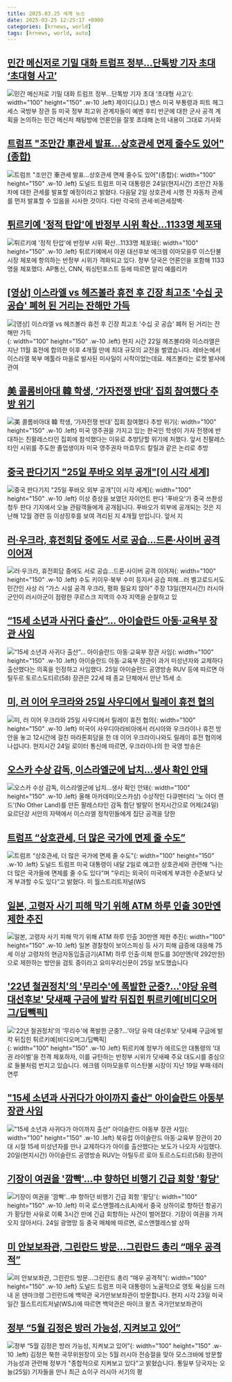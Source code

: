 ```yaml
---
title: 2025.03.25 세계 뉴스
date: 2025-03-25 12:25:17 +0900
categories: [krnews, world]
tags: [krnews, world, auto]
---
```

## [민간 메신저로 기밀 대화 트럼프 정부…단톡방 기자 초대 ‘초대형 사고’](https://n.news.naver.com/mnews/article/028/0002737374)

![민간 메신저로 기밀 대화 트럼프 정부…단톡방 기자 초대 ‘초대형 사고’](https://mimgnews.pstatic.net/image/origin/028/2025/03/25/2737374.jpg?type=nf220_150){: width="100" height="150" .w-10 .left}
제이디(J.D.) 밴스 미국 부통령과 피트 헤그세스 국방부 장관 등 미국 정부 최고위 관계자들이 예멘 후티 반군에 대한 군사 공격 계획을 논의하는 민간 메신저 채팅방에 언론인을 잘못 초대해 논의 내용이 그대로 기사화

## [트럼프 "조만간 車관세 발표…상호관세 면제 줄수도 있어"(종합)](https://n.news.naver.com/mnews/article/018/0005969906)

![트럼프 "조만간 車관세 발표…상호관세 면제 줄수도 있어"(종합)](https://mimgnews.pstatic.net/image/origin/018/2025/03/25/5969906.jpg?type=nf220_150){: width="100" height="150" .w-10 .left}
도널드 트럼프 미국 대통령은 24일(현지시간) 조만간 자동차에 대한 관세를 발표할 예정이라고 밝혔다. 다음달 2일 상호관세 시행 전 자동차 관세를 먼저 발표할 수 있음을 시사한 것이다. 다만 각국의 관세·비관세장벽·

## [튀르키예 '정적 탄압'에 반정부 시위 확산…1133명 체포돼](https://n.news.naver.com/mnews/article/003/0013139911)

![튀르키예 '정적 탄압'에 반정부 시위 확산…1133명 체포돼](https://mimgnews.pstatic.net/image/origin/003/2025/03/25/13139911.jpg?type=nf220_150){: width="100" height="150" .w-10 .left}
튀르키예에서 야권 대선후보 에크렘 이마모을루 이스탄불 시장 체포에 항의하는 반정부 시위가 격화되고 있다. 정부 당국은 언론인을 포함해 1133명을 체포했다. AP통신, CNN, 워싱턴포스트 등에 따르면 알리 예를리카

## [[영상] 이스라엘 vs 헤즈볼라 휴전 후 긴장 최고조 '수십 곳 공습' 폐허 된 거리는 잔해만 가득](https://n.news.naver.com/mnews/article/055/0001242804)

![[영상] 이스라엘 vs 헤즈볼라 휴전 후 긴장 최고조 '수십 곳 공습' 폐허 된 거리는 잔해만 가득](https://mimgnews.pstatic.net/image/origin/055/2025/03/24/1242804.jpg?type=nf220_150){: width="100" height="150" .w-10 .left}
현지 시간 22일 헤즈볼라와 이스라엘은 지난 11월 휴전에 합의한 이후 4개월 만에 최대 규모의 교전을 벌였습니다. 레바논에서 이스라엘 북부 메툴라 마을로 발사된 미사일이 시작이었는데요. 헤즈볼라는 로켓 발사에 관여

## [美 콜롬비아대 韓 학생, ‘가자전쟁 반대’ 집회 참여했다 추방 위기](https://n.news.naver.com/mnews/article/082/0001317698)

![美 콜롬비아대 韓 학생, ‘가자전쟁 반대’ 집회 참여했다 추방 위기](https://mimgnews.pstatic.net/image/origin/082/2025/03/25/1317698.jpg?type=nf220_150){: width="100" height="150" .w-10 .left}
미국 영주권을 가지고 있는 한국인 학생이 가자 전쟁에 반대하는 친팔레스타인 집회에 참석했다는 이유로 추방당할 위기에 처했다. 앞서 친팔레스타인 시위를 주도한 졸업생이자 미국 영주권자 마흐무드 칼릴과 같은 논리로 추방

## [중국 판다기지 "25일 푸바오 외부 공개"[이 시각 세계]](https://n.news.naver.com/mnews/article/214/0001413650)

![중국 판다기지 "25일 푸바오 외부 공개"[이 시각 세계]](https://mimgnews.pstatic.net/image/origin/214/2025/03/25/1413650.jpg?type=nf220_150){: width="100" height="150" .w-10 .left}
이상 증상을 보였던 자이언트 판다 '푸바오'가 중국 쓰촨성 청두 판다 기지에서 오늘 관람객들에게 공개됩니다. 푸바오가 외부에 공개되는 것은 지난해 12월 경련 등 이상징후를 보여 격리된 지 4개월 만입니다. 앞서 지

## [러·우크라, 휴전회담 중에도 서로 공습…드론·사이버 공격 이어져](https://n.news.naver.com/mnews/article/016/0002446884)

![러·우크라, 휴전회담 중에도 서로 공습…드론·사이버 공격 이어져](https://mimgnews.pstatic.net/image/origin/016/2025/03/25/2446884.jpg?type=nf220_150){: width="100" height="150" .w-10 .left}
수도 키이우·북부 수미 등지서 공습 피해…러 벨고로드서도 민간인 사상 러 “가스 시설 공격 우크라, 평화 필요치 않아” 주장 13일(현지시간) 러시아 군인이 러시아군이 점령한 쿠르스크 지역의 수자 지역을 순찰하고 있

## [“15세 소년과 사귀다 출산”… 아이슬란드 아동·교육부 장관 사임](https://n.news.naver.com/mnews/article/023/0003895509)

![“15세 소년과 사귀다 출산”… 아이슬란드 아동·교육부 장관 사임](https://mimgnews.pstatic.net/image/origin/023/2025/03/25/3895509.jpg?type=nf220_150){: width="100" height="150" .w-10 .left}
아이슬란드 아동·교육부 장관이 과거 미성년자와 교제하다 출산했다는 의혹을 인정하고 사임했다. 25일 아이슬란드 공영방송 RUV 등에 따르면 아틸두르 토르스도티르(58) 장관은 22세 때 종교 단체에서 만난 15세 소

## [미, 러 이어 우크라와 25일 사우디에서 릴레이 휴전 협의](https://n.news.naver.com/mnews/article/214/0001413690)

![미, 러 이어 우크라와 25일 사우디에서 릴레이 휴전 협의](https://mimgnews.pstatic.net/image/origin/214/2025/03/25/1413690.jpg?type=nf220_150){: width="100" height="150" .w-10 .left}
미국이 사우디아라비아에서 러시아와 우크라이나 휴전 방안을 놓고 12시간에 걸친 마라톤회담을 한 데 이어 우크라이나와도 릴레이 휴전 협의에 나섭니다. 현지시간 24일 로이터 통신에 따르면, 우크라이나의 한 국영 방송은

## [오스카 수상 감독, 이스라엘군에 납치…생사 확인 안돼](https://n.news.naver.com/mnews/article/057/0001878134)

![오스카 수상 감독, 이스라엘군에 납치…생사 확인 안돼](https://mimgnews.pstatic.net/image/origin/057/2025/03/25/1878134.jpg?type=nf220_150){: width="100" height="150" .w-10 .left}
올해 아카데미(오스카상) 수상작인 다큐멘터리 '노 아더 랜드'(No Other Land)를 만든 팔레스타인 감독 함단 발랄이 현지시간으로 어제(24일) 요르단강 서안의 자택에서 이스라엘 정착민들에게 집단 공격을 당한

## [트럼프 “상호관세, 더 많은 국가에 면제 줄 수도”](https://n.news.naver.com/mnews/article/119/0002936804)

![트럼프 “상호관세, 더 많은 국가에 면제 줄 수도”](https://mimgnews.pstatic.net/image/origin/119/2025/03/25/2936804.jpg?type=nf220_150){: width="100" height="150" .w-10 .left}
도널드 트럼프 미국 대통령이 내달 2일로 예고한 상호관세와 관련해 “나는 더 많은 국가들에 면제를 줄 수도 있다”며 “우리는 외국이 미국에게 부과한 수준보다 낮게 부과할 수도 있다”고 밝혔다. 미 월스트리트저널(WS

## [일본, 고령자 사기 피해 막기 위해 ATM 하루 인출 30만엔 제한 추진](https://n.news.naver.com/mnews/article/056/0011917927)

![일본, 고령자 사기 피해 막기 위해 ATM 하루 인출 30만엔 제한 추진](https://mimgnews.pstatic.net/image/origin/056/2025/03/25/11917927.jpg?type=nf220_150){: width="100" height="150" .w-10 .left}
일본 경찰청이 보이스피싱 등 사기 피해 급증에 대응해 75세 이상 고령자의 현금자동입출금기(ATM) 하루 인출·이체 한도를 30만엔(약 292만원)으로 제한하는 방안을 검토 중이라고 요미우리신문이 25일 보도했습니다

## ['22년 철권정치'의 '무리수'에 폭발한 군중?...'야당 유력 대선후보' 닷새째 구금에 발칵 뒤집힌 튀르키예[비디오머그/딥빽픽]](https://n.news.naver.com/mnews/article/055/0001242841)

!['22년 철권정치'의 '무리수'에 폭발한 군중?...'야당 유력 대선후보' 닷새째 구금에 발칵 뒤집힌 튀르키예[비디오머그/딥빽픽]](https://mimgnews.pstatic.net/image/origin/055/2025/03/24/1242841.jpg?type=nf220_150){: width="100" height="150" .w-10 .left}
튀르키예 정부가 에르도안 대통령의 '대권 라이벌'을 전격 체포하자, 이를 규탄하는 반정부 시위가 닷새째 주요 대도시를 중심으로 들불처럼 번지고 있습니다. 에크렘 이마모을루 이스탄불 시장이 지난 19일 부패·테러 연루

## ["15세 소년과 사귀다가 아이까지 출산" 아이슬란드 아동부 장관 사임](https://n.news.naver.com/mnews/article/469/0000855473)

!["15세 소년과 사귀다가 아이까지 출산" 아이슬란드 아동부 장관 사임](https://mimgnews.pstatic.net/image/origin/469/2025/03/24/855473.jpg?type=nf220_150){: width="100" height="150" .w-10 .left}
북유럽 아이슬란드 아동·교육부 장관이 20대 시절 15세 미성년자를 만나 교제하다가 아이를 출산했다는 보도가 나오자 사임했다. 20일(현지시간) 아이슬란드 공영방송 RUV는 아틸두르 로아 토르스도티르(58) 장관이

## [기장이 여권을 '깜빡'…中 향하던 비행기 긴급 회항 '황당'](https://n.news.naver.com/mnews/article/015/0005110233)

![기장이 여권을 '깜빡'…中 향하던 비행기 긴급 회항 '황당'](https://mimgnews.pstatic.net/image/origin/015/2025/03/25/5110233.jpg?type=nf220_150){: width="100" height="150" .w-10 .left}
미국 로스앤젤레스(LA)에서 중국 상하이로 향하던 항공기가 황당한 사유로 이륙 3시간 만에 긴급 회항하는 사건이 벌어졌다. 기장이 여권을 가져오지 않아서다. 24일 광명망 등 중국 매체에 따르면, 로스앤젤레스발 상하

## [미 안보보좌관, 그린란드 방문…그린란드 총리 “매우 공격적”](https://n.news.naver.com/mnews/article/056/0011917334)

![미 안보보좌관, 그린란드 방문…그린란드 총리 “매우 공격적”](https://mimgnews.pstatic.net/image/origin/056/2025/03/24/11917334.jpg?type=nf220_150){: width="100" height="150" .w-10 .left}
도널드 트럼프 미국 대통령이 노골적으로 영토 욕심을 드러내 온 덴마크령 그린란드에 백악관 국가안보보좌관이 방문합니다. 현지 시각 23일 미국 일간 월스트리트저널(WSJ)에 따르면 백악관은 마이크 왈츠 국가안보보좌관이

## [정부 “5월 김정은 방러 가능성, 지켜보고 있어”](https://n.news.naver.com/mnews/article/056/0011918047)

![정부 “5월 김정은 방러 가능성, 지켜보고 있어”](https://mimgnews.pstatic.net/image/origin/056/2025/03/25/11918047.jpg?type=nf220_150){: width="100" height="150" .w-10 .left}
김정은 북한 국무위원장이 오는 5월 러시아 전승절을 맞아 모스크바에 방문할 가능성과 관련해 정부가 "종합적으로 지켜보고 있다"고 밝혔습니다. 통일부 당국자는 오늘(25일) 기자들을 만나 최근 쇼이구 러시아 서기의 평

